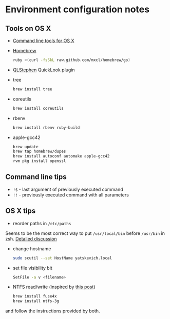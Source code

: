 # Environment configuration notes

## Tools on OS X

* [Command line tools for OS X](https://developer.apple.com/downloads/index.action)
* [Homebrew](http://mxcl.github.com/homebrew/)

    ```sh
    ruby <(curl -fsSkL raw.github.com/mxcl/homebrew/go)
    ```
* [QLStephen](http://whomwah.github.com/qlstephen/) QuickLook plugin
* tree

    ```sh
    brew install tree
    ```
* coreutils

    ```sh
    brew install coreutils
    ```
* rbenv

    ```sh
    brew install rbenv ruby-build
    ```
* apple-gcc42

   ```sh
   brew update
   brew tap homebrew/dupes
   brew install autoconf automake apple-gcc42
   rvm pkg install openssl
   ```

## Command line tips

* `!$` - last argument of previously executed command
* `!!` - previously executed command with all parameters

## OS X tips

* reorder paths in `/etc/paths` 

Seems to be the most correct way to put `/usr/local/bin` before `/usr/bin` in zsh. [Detailed discussion](https://github.com/sorin-ionescu/prezto/issues/381)

* change hostname

    ```sh
    sudo scutil --set HostName yatskevich.local
    ```
* set file visibility bit

    ```sh
    SetFile -a v <filename>
    ```
* NTFS read/write (inspired by [this post](http://crosstown.coolestguyplanettech.com/os-x/44-how-to-write-to-a-ntfs-drive-from-os-x))

    ```sh
    brew install fuse4x
    brew install ntfs-3g
    ```
and follow the instructions provided by both.
